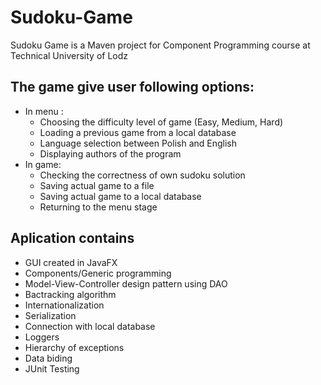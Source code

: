 # Sudoku-Game
Sudoku Game is a Maven project for Component Programming course at Technical University of Lodz

## The game give user following options:
- In menu :
     * Choosing the difficulty level of game (Easy, Medium, Hard)
     * Loading a previous game from a local database
     * Language selection between Polish and English
     * Displaying authors of the program
- In game:
     * Checking the correctness of own sudoku solution
     * Saving actual game to a file
     * Saving actual game to a local database
     * Returning to the menu stage


## Aplication contains

- GUI created in JavaFX
- Components/Generic programming
- Model-View-Controller design pattern using DAO
- Bactracking algorithm
- Internationalization
- Serialization
- Connection with local database
- Loggers
- Hierarchy of exceptions
- Data biding
- JUnit Testing

    
